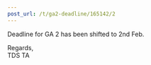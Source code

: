 ```yaml
---
post_url: /t/ga2-deadline/165142/2
---
```

Deadline for GA 2 has been shifted to 2nd Feb.

Regards,  
TDS TA